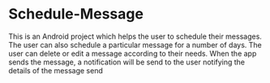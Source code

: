 # Schedule-Message
This is an Android project which helps the user to schedule their messages.
The user can also schedule a particular message for a number of days.
The user can delete or edit a message according to their needs.
When the app sends the message, a notification will be send to the user notifying the details of the message send
